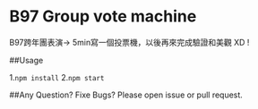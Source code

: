 B97 Group vote machine 
============

B97跨年團表演-> 5min寫一個投票機，以後再來完成驗證和美觀 XD !

##Usage

1.`npm install`
2.`npm start`

##Any Question? Fixe Bugs?
Please open issue or pull request.
